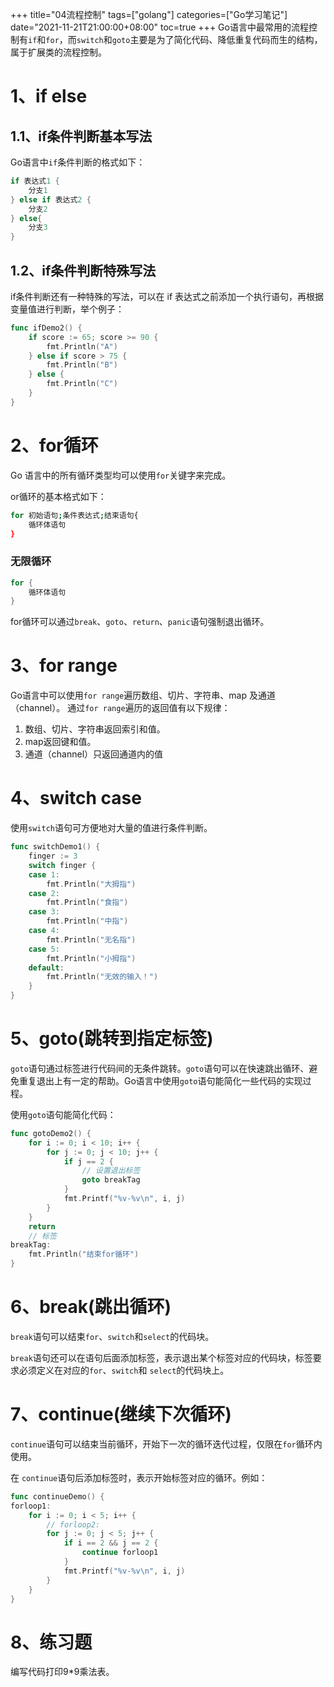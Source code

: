 +++
title="04流程控制"
tags=["golang"]
categories=["Go学习笔记"]
date="2021-11-21T21:00:00+08:00"
toc=true
+++
Go语言中最常用的流程控制有`if`和`for`，而`switch`和`goto`主要是为了简化代码、降低重复代码而生的结构，属于扩展类的流程控制。

# 1、if else

## 1.1、if条件判断基本写法

Go语言中`if`条件判断的格式如下：

```go
if 表达式1 {
    分支1
} else if 表达式2 {
    分支2
} else{
    分支3
}
```

## 1.2、if条件判断特殊写法

if条件判断还有一种特殊的写法，可以在 if 表达式之前添加一个执行语句，再根据变量值进行判断，举个例子：

```go
func ifDemo2() {
	if score := 65; score >= 90 {
		fmt.Println("A")
	} else if score > 75 {
		fmt.Println("B")
	} else {
		fmt.Println("C")
	}
}
```

# 2、for循环

Go 语言中的所有循环类型均可以使用`for`关键字来完成。

or循环的基本格式如下：

```bash
for 初始语句;条件表达式;结束语句{
    循环体语句
}
```

### 无限循环

```go
for {
    循环体语句
}
```

for循环可以通过`break`、`goto`、`return`、`panic`语句强制退出循环。

# 3、for range

Go语言中可以使用`for range`遍历数组、切片、字符串、map 及通道（channel）。 通过`for range`遍历的返回值有以下规律：

1. 数组、切片、字符串返回索引和值。
2. map返回键和值。
3. 通道（channel）只返回通道内的值

# 4、switch case

使用`switch`语句可方便地对大量的值进行条件判断。

```go
func switchDemo1() {
	finger := 3
	switch finger {
	case 1:
		fmt.Println("大拇指")
	case 2:
		fmt.Println("食指")
	case 3:
		fmt.Println("中指")
	case 4:
		fmt.Println("无名指")
	case 5:
		fmt.Println("小拇指")
	default:
		fmt.Println("无效的输入！")
	}
}
```

# 5、goto(跳转到指定标签)

`goto`语句通过标签进行代码间的无条件跳转。`goto`语句可以在快速跳出循环、避免重复退出上有一定的帮助。Go语言中使用`goto`语句能简化一些代码的实现过程。

使用`goto`语句能简化代码：

```go
func gotoDemo2() {
	for i := 0; i < 10; i++ {
		for j := 0; j < 10; j++ {
			if j == 2 {
				// 设置退出标签
				goto breakTag
			}
			fmt.Printf("%v-%v\n", i, j)
		}
	}
	return
	// 标签
breakTag:
	fmt.Println("结束for循环")
}
```

# 6、break(跳出循环)

`break`语句可以结束`for`、`switch`和`select`的代码块。

`break`语句还可以在语句后面添加标签，表示退出某个标签对应的代码块，标签要求必须定义在对应的`for`、`switch`和 `select`的代码块上。

# 7、continue(继续下次循环)

`continue`语句可以结束当前循环，开始下一次的循环迭代过程，仅限在`for`循环内使用。

在 `continue`语句后添加标签时，表示开始标签对应的循环。例如：

```go
func continueDemo() {
forloop1:
	for i := 0; i < 5; i++ {
		// forloop2:
		for j := 0; j < 5; j++ {
			if i == 2 && j == 2 {
				continue forloop1
			}
			fmt.Printf("%v-%v\n", i, j)
		}
	}
}
```

# 8、练习题

编写代码打印9*9乘法表。